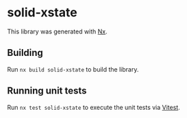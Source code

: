 # solid-xstate

This library was generated with [Nx](https://nx.dev).

## Building

Run `nx build solid-xstate` to build the library.

## Running unit tests

Run `nx test solid-xstate` to execute the unit tests via [Vitest](https://vitest.dev/).

